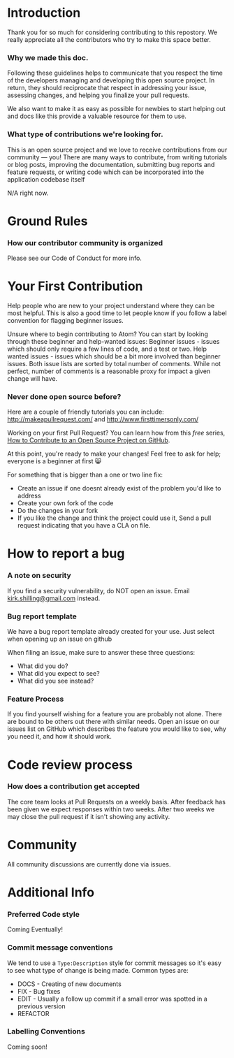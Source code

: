 # Introduction

Thank you for so much for considering contributing to this repostory. We really appreciate all the contributors who try to make this space better.

### Why we made this doc.

Following these guidelines helps to communicate that you respect the time of the developers managing and developing this open source project. 
In return, they should reciprocate that respect in addressing your issue, assessing changes, and helping you finalize your pull requests.

We also want to make it as easy as possible for newbies to start helping out and docs like this provide a valuable resource for them to use.

### What type of contributions we're looking for.

This is an open source project and we love to receive contributions from our community — you! There are many ways to contribute, 
from writing tutorials or blog posts, improving the documentation, submitting bug reports and feature requests,
or writing code which can be incorporated into the application codebase itself


N/A right now.

# Ground Rules
### How our contributor community is organized

Please see our Code of Conduct for more info.

# Your First Contribution
Help people who are new to your project understand where they can be most helpful. This is also a good time to let people know if you follow a label convention for flagging beginner issues.

Unsure where to begin contributing to Atom? You can start by looking through these beginner and help-wanted issues:
Beginner issues - issues which should only require a few lines of code, and a test or two.
Help wanted issues - issues which should be a bit more involved than beginner issues.
Both issue lists are sorted by total number of comments. While not perfect, number of comments is a reasonable proxy for impact a given change will have.

### Never done open source before?
Here are a couple of friendly tutorials you can include: http://makeapullrequest.com/ and http://www.firsttimersonly.com/

Working on your first Pull Request? You can learn how from this *free* series, [How to Contribute to an Open Source Project on GitHub](https://egghead.io/series/how-to-contribute-to-an-open-source-project-on-github).

At this point, you're ready to make your changes! Feel free to ask for help; everyone is a beginner at first :smile_cat:

For something that is bigger than a one or two line fix:

- Create an issue if one doesnt already exist of the problem you'd like to address
- Create your own fork of the code
- Do the changes in your fork
- If you like the change and think the project could use it, Send a pull request indicating that you have a CLA on file.


# How to report a bug
### A note on security
If you find a security vulnerability, do NOT open an issue. Email kirk.shilling@gmail.com instead.


### Bug report template
We have a bug report template already created for your use. Just select when opening up an issue on github

When filing an issue, make sure to answer these three questions:

- What did you do?
- What did you expect to see?
- What did you see instead?


### Feature Process

If you find yourself wishing for a feature you are probably not alone. There are bound to be others out there with similar needs. 
Open an issue on our issues list on GitHub which describes the feature you would like to see, why you need it, and how it should work.

# Code review process
### How does a contribution get accepted

The core team looks at Pull Requests on a weekly basis.
After feedback has been given we expect responses within two weeks. After two weeks we may close the pull request if it isn't showing any activity.

# Community

All community discussions are currently done via issues.

# Additional Info

### Preferred Code style

Coming Eventually!

### Commit message conventions

We tend to use a `Type:Description` style for commit messages so it's easy to see what type of change is being made.
Common types are:
- DOCS - Creating of new documents
- FIX - Bug fixes
- EDIT - Usually a follow up commit if a small error was spotted in a previous version
- REFACTOR 

### Labelling Conventions

Coming soon!
